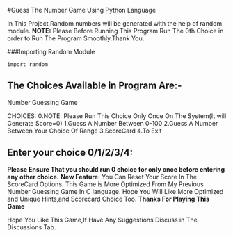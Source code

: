 #Guess The Number Game Using Python Language

In This Project,Random numbers will be generated with the help of random module.
**NOTE:** Please Before Running This Program Run The 0th Choice in order to Run The Program Smoothly.Thank You.

###Importing Random Module
```
import random
```
The Choices Available in Program Are:-
---
Number Guessing Game

 CHOICES:
0.NOTE: Please Run This Choice Only Once On The System(It will Generate Score=0)
1.Guess A Number Between 0-100
2.Guess A Number Between Your Choice Of Range
3.ScoreCard
4.To Exit

Enter your choice 0/1/2/3/4: 
---

**Please Ensure That you should run 0 choice for only once before entering any other choice.**
**New Feature:** You Can Reset Your Score In The ScoreCard Options.
This Game is More Optimized From My Previous Number Guessing Game In C language.
Hope You Will Like More Optimized and Unique Hints,and Scorecard Choice Too.
**Thanks For Playing This Game**

Hope You Like This Game,If Have Any Suggestions Discuss in The Discussions Tab.